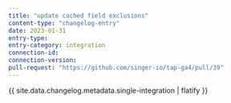 ```yaml
---
title: "update cached field exclusions"
content-type: "changelog-entry"
date: 2023-01-31
entry-type: 
entry-category: integration
connection-id: 
connection-version: 
pull-request: "https://github.com/singer-io/tap-ga4/pull/39"
---
```

{{ site.data.changelog.metadata.single-integration | flatify }}